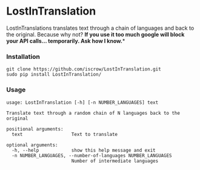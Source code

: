 # LostInTranslation

LostInTranslations translates text through a chain of languages and back to the original. Because why not?
**If you use it too much google will block your API calls... temporarily. Ask how I know.***

### Installation
```
git clone https://github.com/iscrow/LostInTranslation.git
sudo pip install LostInTranslation/
```
### Usage
```
usage: LostInTranslation [-h] [-n NUMBER_LANGUAGES] text

Translate text through a random chain of N languages back to the original

positional arguments:
  text                  Text to translate

optional arguments:
  -h, --help            show this help message and exit
  -n NUMBER_LANGUAGES, --number-of-languages NUMBER_LANGUAGES
                        Number of intermediate languages
```

